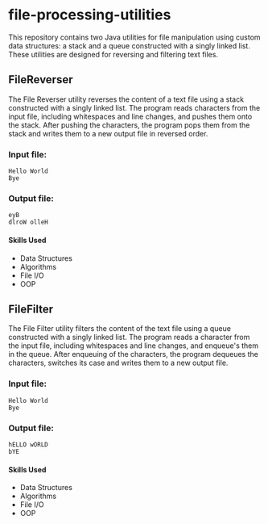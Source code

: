 # file-processing-utilities

This repository contains two Java utilities for file manipulation using custom data structures: a stack and a queue constructed with a singly linked list. These utilities are designed for reversing and filtering text files.


## FileReverser

The File Reverser utility reverses the content of a text file using a stack constructed with a singly linked list. The program reads characters from the input file, including whitespaces and line changes, and pushes them onto the stack. After pushing the characters, the program pops them from the stack and writes them to a new output file in reversed order.

### Input file:
```
Hello World
Bye
```
### Output file:
```
eyB
dlroW olleH
```
#### Skills Used

- Data Structures
- Algorithms
- File I/O
- OOP

## FileFilter

The File Filter utility filters the content of the text file using a queue constructed with a singly linked list. The program reads a character from the input file, including whitespaces and line changes, and enqueue's them in the queue. After enqueuing of the characters, the program dequeues the characters, switches its case and writes them to a new output file. 

### Input file:
```
Hello World
Bye
```
### Output file:
```
hELLO wORLD
bYE
```
#### Skills Used

- Data Structures
- Algorithms
- File I/O
- OOP


